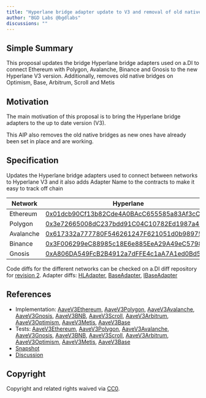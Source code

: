 ```yaml
---
title: "Hyperlane bridge adapter update to V3 and removal of old native bridge adapters"
author: "BGD Labs @bgdlabs"
discussions: ""
---
```


## Simple Summary

This proposal updates the bridge Hyperlane bridge adapters used on a.DI to connect Ethereum with Polygon, Avalanche, Binance and Gnosis to the new
Hyperlane V3 version.
Additionally, removes old native bridges on Optimism, Base, Arbitrum, Scroll and Metis

## Motivation

The main motivation of this proposal is to bring the Hyperlane bridge adapters to the up to date version (V3).

This AIP also removes the old native bridges as new ones have already been set in place and are working.

## Specification

Updates the Hyperlane bridge adapters used to connect between networks to Hyperlane V3 and it also adds Adapter Name to the contracts
to make it easy to track off chain

| Network   | Hyperlane                                                                                                                |
| --------- | ------------------------------------------------------------------------------------------------------------------------ |
| Ethereum  | [0x01dcb90Cf13b82Cde4A0BAcC655585a83Af3cCC1](https://etherscan.io/address/0x01dcb90Cf13b82Cde4A0BAcC655585a83Af3cCC1)    |
| Polygon   | [0x3e72665008dC237bdd91C04C10782Ed1987a4019](https://polygonscan.com/address/0x3e72665008dC237bdd91C04C10782Ed1987a4019) |
| Avalanche | [0x617332a777780F546261247F621051d0b98975Eb](https://snowscan.xyz/address/0x617332a777780F546261247F621051d0b98975Eb)    |
| Binance   | [0x3F006299eC88985c18E6e885EeA29A49eC579882](https://bscscan.com/address/0x3F006299eC88985c18E6e885EeA29A49eC579882)     |
| Gnosis    | [0xA806DA549FcB2B4912a7dFFE4c1aA7A1ed0Bd5C9](https://bscscan.com/address/0xA806DA549FcB2B4912a7dFFE4c1aA7A1ed0Bd5C9)     |

Code diffs for the different networks can be checked on a.DI diff repository for [revision 2](https://github.com/bgd-labs/aDI-diffs/tree/main/diffs/rev2).
Adapter diffs: [HLAdapter](https://github.com/bgd-labs/aDI-diffs/tree/main/diffs/rev2/hyperlane), [BaseAdapter](https://github.com/bgd-labs/aDI-diffs/tree/main/diffs/rev2/base_adapter), [IBaseAdapter](https://github.com/bgd-labs/aDI-diffs/tree/main/diffs/rev2/i_base_adapter)

## References

- Implementation: [AaveV3Ethereum](https://github.com/bgd-labs/aave-proposals-v3/blob/main/src/20240320_Multi_HyperlaneBridgeAdapterUpdateToV3/AaveV3Ethereum_HyperlaneBridgeAdapterUpdateToV3_20240320.sol), [AaveV3Polygon](https://github.com/bgd-labs/aave-proposals-v3/blob/main/src/20240320_Multi_HyperlaneBridgeAdapterUpdateToV3/AaveV3Polygon_HyperlaneBridgeAdapterUpdateToV3_20240320.sol), [AaveV3Avalanche](https://github.com/bgd-labs/aave-proposals-v3/blob/main/src/20240320_Multi_HyperlaneBridgeAdapterUpdateToV3/AaveV3Avalanche_HyperlaneBridgeAdapterUpdateToV3_20240320.sol), [AaveV3Gnosis](https://github.com/bgd-labs/aave-proposals-v3/blob/main/src/20240320_Multi_HyperlaneBridgeAdapterUpdateToV3/AaveV3Gnosis_HyperlaneBridgeAdapterUpdateToV3_20240320.sol), [AaveV3BNB](https://github.com/bgd-labs/aave-proposals-v3/blob/main/src/20240320_Multi_HyperlaneBridgeAdapterUpdateToV3/AaveV3BNB_HyperlaneBridgeAdapterUpdateToV3_20240320.sol), [AaveV3Scroll](https://github.com/bgd-labs/aave-proposals-v3/blob/main/src/20240320_Multi_HyperlaneBridgeAdapterUpdateToV3/AaveV3Scroll_HyperlaneBridgeAdapterUpdateToV3_20240320.sol), [AaveV3Arbitrum](https://github.com/bgd-labs/aave-proposals-v3/blob/main/src/20240320_Multi_HyperlaneBridgeAdapterUpdateToV3/AaveV3Arbitrum_HyperlaneBridgeAdapterUpdateToV3_20240320.sol), [AaveV3Optimism](https://github.com/bgd-labs/aave-proposals-v3/blob/main/src/20240320_Multi_HyperlaneBridgeAdapterUpdateToV3/AaveV3Optimism_HyperlaneBridgeAdapterUpdateToV3_20240320.sol), [AaveV3Metis](https://github.com/bgd-labs/aave-proposals-v3/blob/main/src/20240320_Multi_HyperlaneBridgeAdapterUpdateToV3/AaveV3Metis_HyperlaneBridgeAdapterUpdateToV3_20240320.sol), [AaveV3Base](https://github.com/bgd-labs/aave-proposals-v3/blob/main/src/20240320_Multi_HyperlaneBridgeAdapterUpdateToV3/AaveV3Base_HyperlaneBridgeAdapterUpdateToV3_20240320.sol)
- Tests: [AaveV3Ethereum](https://github.com/bgd-labs/aave-proposals-v3/blob/main/src/20240320_Multi_HyperlaneBridgeAdapterUpdateToV3/AaveV3Ethereum_HyperlaneBridgeAdapterUpdateToV3_20240320.t.sol), [AaveV3Polygon](https://github.com/bgd-labs/aave-proposals-v3/blob/main/src/20240320_Multi_HyperlaneBridgeAdapterUpdateToV3/AaveV3Polygon_HyperlaneBridgeAdapterUpdateToV3_20240320.t.sol), [AaveV3Avalanche](https://github.com/bgd-labs/aave-proposals-v3/blob/main/src/20240320_Multi_HyperlaneBridgeAdapterUpdateToV3/AaveV3Avalanche_HyperlaneBridgeAdapterUpdateToV3_20240320.t.sol), [AaveV3Gnosis](https://github.com/bgd-labs/aave-proposals-v3/blob/main/src/20240320_Multi_HyperlaneBridgeAdapterUpdateToV3/AaveV3Gnosis_HyperlaneBridgeAdapterUpdateToV3_20240320.t.sol), [AaveV3BNB](https://github.com/bgd-labs/aave-proposals-v3/blob/main/src/20240320_Multi_HyperlaneBridgeAdapterUpdateToV3/AaveV3BNB_HyperlaneBridgeAdapterUpdateToV3_20240320.t.sol), [AaveV3Scroll](https://github.com/bgd-labs/aave-proposals-v3/blob/main/src/20240320_Multi_HyperlaneBridgeAdapterUpdateToV3/AaveV3Scroll_HyperlaneBridgeAdapterUpdateToV3_20240320.t.sol), [AaveV3Arbitrum](https://github.com/bgd-labs/aave-proposals-v3/blob/main/src/20240320_Multi_HyperlaneBridgeAdapterUpdateToV3/AaveV3Arbitrum_HyperlaneBridgeAdapterUpdateToV3_20240320.t.sol), [AaveV3Optimism](https://github.com/bgd-labs/aave-proposals-v3/blob/main/src/20240320_Multi_HyperlaneBridgeAdapterUpdateToV3/AaveV3Optimism_HyperlaneBridgeAdapterUpdateToV3_20240320.t.sol), [AaveV3Metis](https://github.com/bgd-labs/aave-proposals-v3/blob/main/src/20240320_Multi_HyperlaneBridgeAdapterUpdateToV3/AaveV3Metis_HyperlaneBridgeAdapterUpdateToV3_20240320.t.sol), [AaveV3Base](https://github.com/bgd-labs/aave-proposals-v3/blob/main/src/20240320_Multi_HyperlaneBridgeAdapterUpdateToV3/AaveV3Base_HyperlaneBridgeAdapterUpdateToV3_20240320.t.sol)
- [Snapshot](TODO)
- [Discussion](TODO)

## Copyright

Copyright and related rights waived via [CC0](https://creativecommons.org/publicdomain/zero/1.0/).
